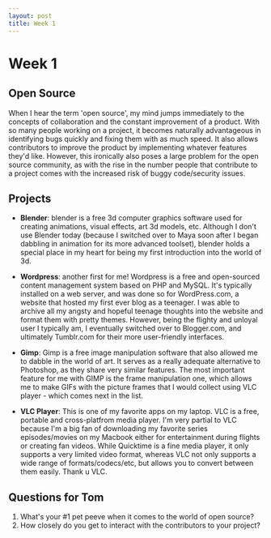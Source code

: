 ```yaml
---
layout: post
title: Week 1
---
```


# Week 1

## Open Source
When I hear the term 'open source', my mind jumps immediately to the concepts of collaboration and the constant improvement of a product. With so many people working on a project, it becomes naturally advantageous in identifying bugs quickly and fixing them with as much speed. It also allows contributors to improve the product by implementing whatever features they'd like. However, this ironically also poses a large problem for the open source community, as with the rise in the number people that contribute to a project comes with the increased risk of buggy code/security issues. 


## Projects 

- **Blender**: blender is a free 3d computer graphics software used for creating animations, visual effects, art 3d models, etc. Although I don't use Blender today (because I switched over to Maya soon after I began dabbling in animation for its more advanced toolset), blender holds a special place in my heart for being my first introduction into the world of 3d. 

- **Wordpress**: another first for me! Wordpress is a free and open-sourced content management system based on PHP and MySQL. It's typically installed on a web server, and was done so for WordPress.com, a website that hosted my first ever blog as a teenager. I was able to archive all my angsty and hopeful teenage thoughts into the website and format them with pretty themes. However, being the flighty and unloyal user I typically am, I eventually switched over to Blogger.com, and ultimately Tumblr.com for their more user-friendly interfaces. 


- **Gimp**: Gimp is a free image manipulation software that also allowed me to dabble in the world of art. It serves as a really adequate alternative to Photoshop, as they share very similar features. The most important feature for me with GIMP is the frame manipulation one, which allows me to make GIFs with the picture frames that I would collect using VLC player - which comes next in the list. 


- **VLC Player**: This is one of my favorite apps on my laptop. VLC is a free, portable and cross-platfrom media player. I'm very partial to VLC because I'm a big fan of downloading my favorite series episodes/movies on my Macbook either for entertainment during flights or creating fan videos. While Quicktime is a fine media player, it only supports a very limited video format, whereas VLC not only supports a wide range of formats/codecs/etc, but allows you to convert between them easily. Thank u VLC. 


## Questions for Tom
1. What's your #1 pet peeve when it comes to the world of open source?
2. How closely do you get to interact with the contributors to your project?